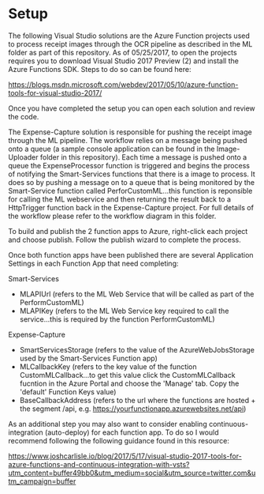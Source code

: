 # Setup

The following Visual Studio solutions are the Azure Function projects used to process receipt images through the OCR pipeline as described in the ML folder as part of this repository.
As of 05/25/2017, to open the projects requires you to download Visual Studio 2017 Preview (2) and install the Azure Functions SDK. Steps to do so can be found here:

https://blogs.msdn.microsoft.com/webdev/2017/05/10/azure-function-tools-for-visual-studio-2017/

Once you have completed the setup you can open each solution and review the code.

The Expense-Capture solution is responsible for pushing the receipt image through the ML pipeline. The workflow relies on a message being pushed onto a queue (a sample console application can be found in the Image-Uploader folder in this repository). Each time a message is pushed onto a queue the ExpenseProcessor function is triggered and begins the process of notifying the Smart-Services functions that there is a image to process. It does so by pushing a message on to a queue that is being monitored by the Smart-Service function called PerforCustomML...this function is reponsible for calling the ML webservice and then returning the result back to a HttpTrigger function back in the Expense-Capture project.
For full details of the workflow please refer to the workflow diagram in this folder.

To build and publish the 2 function apps to Azure, right-click each project and choose publish. Follow the publish wizard to complete the process.

Once both function apps have been published there are several Application Settings in each Function App that need completing:

Smart-Services
 - MLAPIUrl (refers to the ML Web Service that will be called as part of the PerformCustomML)
 - MLAPIKey (refers to the ML Web Service key required to call the service...this is required by the function PerformCustomML)
 
Expense-Capture
 - SmartServicesStorage (refers to the value of the AzureWebJobsStorage used by the Smart-Services Function app)
 - MLCallbackKey (refers to the key value of the function CustomMLCallback...to get this value click the CustomMLCallback fucntion in the Azure Portal and choose the 'Manage' tab. Copy the 'default' Function Keys value)
 - BaseCallbackAddress (refers to the url where the functions are hosted + the segment /api, e.g. https://yourfunctionapp.azurewebsites.net/api)
 
As an additional step you may also want to consider enabling continuous-integration (auto-deploy) for each function app. To do so I would recommend following the following guidance found in this resource:

https://www.joshcarlisle.io/blog/2017/5/17/visual-studio-2017-tools-for-azure-functions-and-continuous-integration-with-vsts?utm_content=buffer49bb0&utm_medium=social&utm_source=twitter.com&utm_campaign=buffer
